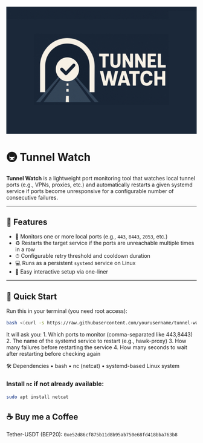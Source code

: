 ![Tunnel Watch](inc/tunnel_watch.jpg)

# 🚇 Tunnel Watch

**Tunnel Watch** is a lightweight port monitoring tool that watches local tunnel ports (e.g., VPNs, proxies, etc.) and automatically restarts a given systemd service if ports become unresponsive for a configurable number of consecutive failures.

---

## 🔧 Features

- 🔌 Monitors one or more local ports (e.g., `443`, `8443`, `2053`, etc.)
- ♻️ Restarts the target service if the ports are unreachable multiple times in a row
- ⏱ Configurable retry threshold and cooldown duration
- 💻 Runs as a persistent `systemd` service on Linux
- 🧩 Easy interactive setup via one-liner

---

## 🚀 Quick Start

Run this in your terminal (you need root access):

```bash
bash <(curl -s https://raw.githubusercontent.com/yourusername/tunnel-watch/main/install.sh)
```
It will ask you:
	1.	Which ports to monitor (comma-separated like 443,8443)
	2.	The name of the systemd service to restart (e.g., hawk-proxy)
	3.	How many failures before restarting the service
	4.	How many seconds to wait after restarting before checking again

🛠 Dependencies
	•	bash
	•	nc (netcat)
	•	systemd-based Linux system

### Install `nc` if not already available:
```bash
sudo apt install netcat
```

## ☕️ Buy me a Coffee
Tether-USDT (BEP20): `0xe52d86cf875b11d8b95ab750e68fd418bba763b8`
